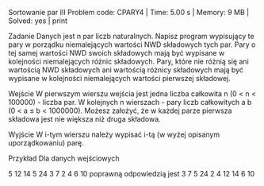 Sortowanie par III
Problem code: CPARY4 | Time: 5.00 s | Memory: 9 MB | Solved: yes | print

Zadanie
Danych jest n par liczb naturalnych. Napisz program wypisujący te pary w porządku niemalejących wartości NWD składowych tych par. Pary o tej samej wartości NWD swoich składowych mają być wypisane w kolejności niemalejących różnic składowych. Pary, które nie różnią się ani wartością NWD składowych ani wartością różnicy składowych mają być wypisane w kolejności niemalejących wartości pierwszej składowej.

Wejście
W pierwszym wierszu wejścia jest jedna liczba całkowita n (0 < n < 100000) - liczba par. W kolejnych n wierszach - pary liczb całkowitych a b (0 < a ≤ b < 1000000). Możesz założyć, że w każdej parze pierwsza składowa jest nie większa niż druga składowa.

Wyjście
W i-tym wierszu należy wypisać i-tą (w wyżej opisanym uporządkowaniu) parę.

Przykład
Dla danych wejściowych

5 
12 14
5 24
3 7
2 4
6 10
poprawną odpowiedzią jest
3 7
5 24
2 4
12 14
6 10